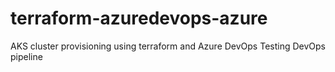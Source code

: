 # terraform-azuredevops-azure
AKS cluster provisioning using terraform and Azure DevOps
Testing DevOps pipeline
